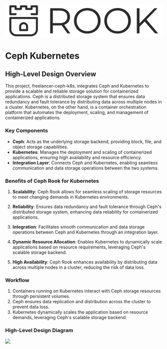 ![Rook Logo](https://github.com/rook/rook/raw/master/Documentation/media/logo.svg)

# Ceph Kubernetes 

## High-Level Design Overview

This project, freelancer-ceph-k8s, integrates Ceph and Kubernetes to provide a scalable and reliable storage solution for containerized applications. Ceph is a distributed storage system that ensures data redundancy and fault tolerance by distributing data across multiple nodes in a cluster. Kubernetes, on the other hand, is a container orchestration platform that automates the deployment, scaling, and management of containerized applications.

### Key Components
- **Ceph**: Acts as the underlying storage backend, providing block, file, and object storage capabilities.
- **Kubernetes**: Manages the deployment and scaling of containerized applications, ensuring high availability and resource efficiency.
- **Integration Layer**: Connects Ceph and Kubernetes, enabling seamless communication and data storage operations between the two systems.

### Benefits of Ceph Rook for Kubernetes

1. **Scalability**: Ceph Rook allows for seamless scaling of storage resources to meet changing demands in Kubernetes environments.
   
2. **Reliability**: Ensures data redundancy and fault tolerance through Ceph's distributed storage system, enhancing data reliability for containerized applications.
   
3. **Integration**: Facilitates smooth communication and data storage operations between Ceph and Kubernetes through an integration layer.
   
4. **Dynamic Resource Allocation**: Enables Kubernetes to dynamically scale applications based on resource requirements, leveraging Ceph's scalable storage backend.
   
5. **High Availability**: Ceph Rook enhances availability by distributing data across multiple nodes in a cluster, reducing the risk of data loss.

### Workflow
1. Containers running on Kubernetes interact with Ceph storage resources through persistent volumes.
2. Ceph ensures data replication and distribution across the cluster to prevent data loss.
3. Kubernetes dynamically scales the application based on resource demands, leveraging Ceph's scalable storage backend.

### High-Level Design Diagram


<img src="https://rook.io/docs/rook/latest-release/Getting-Started/ceph-storage/Rook%20High-Level%20Architecture.png" width="400">



